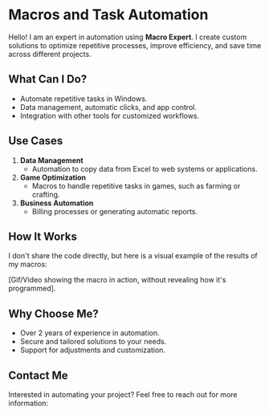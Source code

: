 # Macros and Task Automation

Hello! I am an expert in automation using **Macro Expert**. I create custom solutions to optimize repetitive processes, improve efficiency, and save time across different projects.

## What Can I Do?
- Automate repetitive tasks in Windows.
- Data management, automatic clicks, and app control.
- Integration with other tools for customized workflows.

## Use Cases
1. **Data Management**  
   - Automation to copy data from Excel to web systems or applications.  
2. **Game Optimization**  
   - Macros to handle repetitive tasks in games, such as farming or crafting.  
3. **Business Automation**  
   - Billing processes or generating automatic reports.

## How It Works  
I don't share the code directly, but here is a visual example of the results of my macros:  

[Gif/Video showing the macro in action, without revealing how it's programmed].

## Why Choose Me?  
- Over 2 years of experience in automation.  
- Secure and tailored solutions to your needs.  
- Support for adjustments and customization.

## Contact Me  
Interested in automating your project? Feel free to reach out for more information: